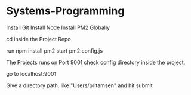 # Systems-Programming

Install Git
Install Node
Install PM2 Globally

cd inside the Project Repo

run
npm install
pm2 start pm2.config.js

The Projects runs on Port 9001 check config directory inside the project.

go to localhost:9001

Give a directory path. like "Users/pritamsen" and hit submit
